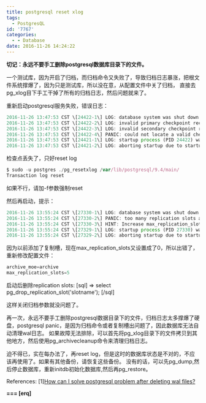 ```yaml
---
title: postgresql reset xlog
tags:
  - PostgresQL
id: '7767'
categories:
  - - Database
date: 2016-11-26 14:24:22
---
```



<!-- more -->
**切记：永远不要手工删除postgresql数据库目录下的文件。**

一个测试库，因为开启了归档，而归档命令又失败了，导致归档日志暴涨，把根文件系统撑爆了，因为只是测试库，所以没在意，从配置文件中关了归档，
直接去pg_xlog目下手工干掉了所有的归档日志，然后问题就来了。

重新启动postgresql服务失败，错误日志：
```js
2016-11-26 13:47:53 CST \[24422-1\] LOG: database system was shut down at 2016-11-26 13:42:38 CST
2016-11-26 13:47:53 CST \[24422-2\] LOG: invalid primary checkpoint record
2016-11-26 13:47:53 CST \[24422-3\] LOG: invalid secondary checkpoint record
2016-11-26 13:47:53 CST \[24422-4\] PANIC: could not locate a valid checkpoint record
2016-11-26 13:47:53 CST \[24421-1\] LOG: startup process (PID 24422) was terminated by signal 6: Aborted
2016-11-26 13:47:53 CST \[24421-2\] LOG: aborting startup due to startup process failure
```
检查点丢失了，只好reset log

```js
$ sudo -u postgres ./pg_resetxlog /var/lib/postgresql/9.4/main/
Transaction log reset
```

如果不行，请加-f参数强制reset

然后再启动，提示：
```js
2016-11-26 13:55:24 CST \[27330-1\] LOG: database system was shut down at 2016-11-26 13:54:28 CST
2016-11-26 13:55:24 CST \[27330-2\] PANIC: too many replication slots active before shutdown
2016-11-26 13:55:24 CST \[27330-3\] HINT: Increase max_replication_slots and try again.
2016-11-26 13:55:24 CST \[27329-1\] LOG: startup process (PID 27330) was terminated by signal 6: Aborted
2016-11-26 13:55:24 CST \[27329-2\] LOG: aborting startup due to startup process failure
```

因为以前添加了复制槽，现在max_replication_slots又设置成了0，所以出错了，重新修改配置文件：
```js
archive_moe=archive
max_replication_slots=5
```

启动后删除replication slots:
\[sql\]
=> select pg_drop_replication_slot('slotname');
\[/sql\]

这样关闭归档参数就没问题了。

再一次，永远不要手工删除postgresql数据目录下的文件，归档日志太多撑爆了硬盘，postgresql panic，是因为归档命令或者复制槽出问题了，因此数据库无法自动清理wal日志。
如果故障无法排除，可以首先将pg_xlog目录下的文件拷贝到其他地方，然后使用pg_archivecleanup命令来清理归档日志。

迫不得已，实在每办法了，再reset log，但是这时的数据库状态是不对的，不应该再使用了。如果有其他备份，请恢复这些备份。
没有的话，可以先pg_dump,然后停止数据库，重新initdb初始化数据库,然后再pg_restore。

References:
\[1\][How can I solve postgresql problem after deleting wal files?](http://dba.stackexchange.com/questions/80317/how-can-i-solve-postgresql-problem-after-deleting-wal-files)

**\===
\[erq\]**